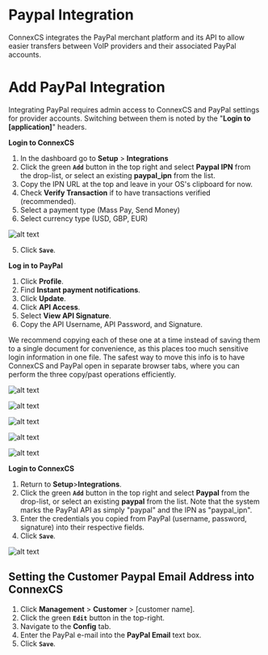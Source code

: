 # Paypal Integration
ConnexCS integrates the PayPal merchant platform and its API to allow easier transfers between VoIP providers and their associated PayPal accounts.

# Add PayPal Integration
Integrating PayPal requires admin access to ConnexCS and PayPal settings for provider accounts. Switching between them is noted by the "**Login to [application]**" headers.

**Login to ConnexCS**

1. In the dashboard go to **Setup** > **Integrations**
2. Click the green **`Add`** button in the top right and select **Paypal IPN** from the drop-list, or select an existing **paypal_ipn** from the list.
3. Copy the IPN URL at the top and leave in your OS's clipboard for now.
4. Check **Verify Transaction** if to have transactions verified (recommended).
5. Select a payment type (Mass Pay, Send Money)
6. Select currency type (USD, GBP, EUR)

 ![alt text][paypal-5]

5. Click **`Save`**.

**Log in to PayPal**
1. Click **Profile**.
2. Find **Instant payment notifications**. 
3. Click **Update**.
4. Click **API  Access**.
5. Select **View API Signature**.
6. Copy the API Username, API Password, and Signature. 

We recommend copying each of these one at a time instead of saving them to a single document for convenience, as this places too much sensitive login information in one file. The safest way to move this info is to have ConnexCS and PayPal open in separate browser tabs, where you can perform the three copy/past operations efficiently.

 ![alt text][paypal-3]

 ![alt text][paypal-12]

 ![alt text][paypal-6]
 
 ![alt text][paypal-8] 
 
 ![alt text][paypal-9] 
 
**Login to ConnexCS**

1. Return to **Setup**>**Integrations**.
2. Click the green **`Add`** button in the top right and select **Paypal** from the drop-list, or select an existing **paypal** from the list. Note that the system marks the PayPal API as simply "paypal" and the IPN as "paypal_ipn".
3. Enter the credentials you copied from PayPal (username, password, signature) into their respective fields.
4. Click **`Save`**.

 ![alt text][paypal-16]



## Setting the Customer Paypal Email Address into ConnexCS

1. Click **Management** > **Customer** > [customer name].
2. Click the green **`Edit`** button in the top-right.
3. Navigate to the **Config** tab.
4. Enter the PayPal e-mail into the **PayPal Email** text box.
5. Click **`Save`**.


[paypal-3]: https://raw.githubusercontent.com/digipigeon/connexcs-user-docs/master/img/paypal-3.png "Paypal-3"
[paypal-6]: https://raw.githubusercontent.com/digipigeon/connexcs-user-docs/master/img/paypal-6.png "Paypal-6"
[paypal-8]: https://raw.githubusercontent.com/digipigeon/connexcs-user-docs/master/img/paypal-8.png "Paypal-8"
[paypal-9]: https://raw.githubusercontent.com/digipigeon/connexcs-user-docs/master/img/paypal-9.png "Paypal-9"
[paypal-2]: https://raw.githubusercontent.com/digipigeon/connexcs-user-docs/master/img/paypal-2.png "Paypal-2"
[paypal-5]: https://raw.githubusercontent.com/digipigeon/connexcs-user-docs/master/img/paypal-5.png "Paypal-5"
[paypal-12]: https://raw.githubusercontent.com/digipigeon/connexcs-user-docs/master/img/paypal-12.png "Paypal-12"
[paypal-16]: https://raw.githubusercontent.com/digipigeon/connexcs-user-docs/master/img/paypal-16.png "Paypal-16"


